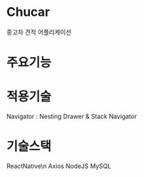 # Chucar
중고차 견적 어플리케이션

# 주요기능

# 적용기술

Navigator : Nesting Drawer & Stack Navigator

# 기술스택

ReactNative\n
Axios
NodeJS
MySQL
